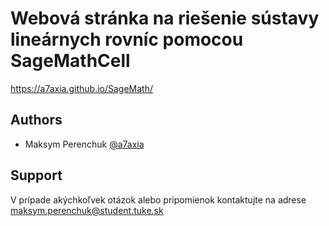 # Webová stránka na riešenie sústavy lineárnych rovníc pomocou SageMathCell
https://a7axia.github.io/SageMath/
## Authors

- Maksym Perenchuk [@a7axia](https://github.com/a7axia)

## Support
V prípade akýchkoľvek otázok alebo pripomienok kontaktujte na adrese maksym.perenchuk@student.tuke.sk
